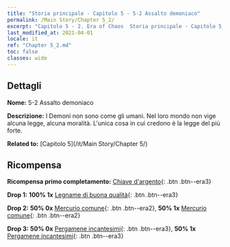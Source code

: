 ```yaml
---
title: "Storia principale - Capitolo 5 - 5-2 Assalto demoniaco"
permalink: /Main Story/Chapter 5_2/
excerpt: "Capitolo 5 - 2. Era of Chaos  Storia principale - Capitolo 5_2. 5-2 Assalto demoniaco"
last_modified_at: 2021-04-01
locale: it
ref: "Chapter 5_2.md"
toc: false
classes: wide
---
```


## Dettagli

 **Nome:** 5-2 Assalto demoniaco

 **Descrizione:** I Demoni non sono come gli umani. Nel loro mondo non vige alcuna legge, alcuna moralità. L'unica cosa in cui credono è la legge del più forte.

 **Related to:** [Capitolo 5](/it/Main Story/Chapter 5/)

## Ricompensa

 **Ricompensa primo completamento:** [Chiave d'argento](/it/Items/con_693/){: .btn .btn--era3}

 **Drop 1:** **100% 1x** [Legname di buona qualità](/it/Items/mat_13/){: .btn .btn--era3}

 **Drop 2:** **50% 0x** [Mercurio comune](/it/Items/mat_8/){: .btn .btn--era2}, **50% 1x** [Mercurio comune](/it/Items/mat_8/){: .btn .btn--era2}

 **Drop 3:** **50% 0x** [Pergamene incantesimi](/it/Items/con_694/){: .btn .btn--era3}, **50% 1x** [Pergamene incantesimi](/it/Items/con_694/){: .btn .btn--era3}

